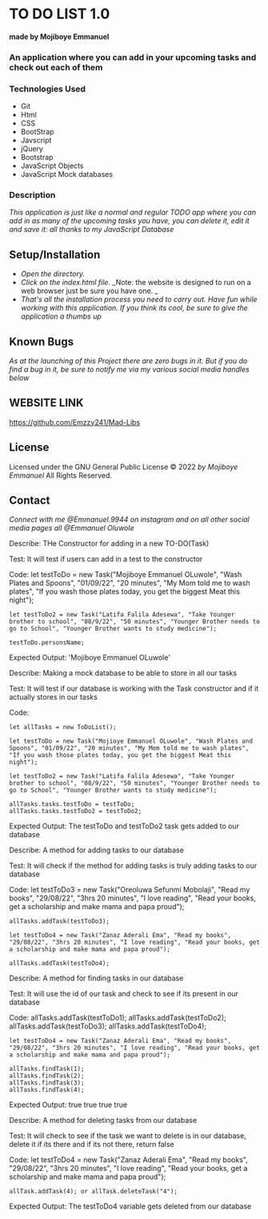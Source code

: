 # TO DO LIST 1.0

#### made by Mojiboye Emmanuel

### An application where you can add in your upcoming tasks and check out each of them

### Technologies Used
* Git
* Html
* CSS
* BootStrap
* Javscript 
* jQuery
* Bootstrap
* JavaScript Objects
* JavaScript Mock databases


### Description
_This application is just like a normal and regular TODO app where you can add in as many of the upcoming tasks you have, you can delete it, edit it and save it: all thanks to my JavaScript Database_

## Setup/Installation
* _Open the directory._
* _Click on the index.html file._
_Note: the website is designed to run on a web browser just be sure you have one. _
* _That's all the installation process you need to carry out. Have fun while working with this application. If you think its cool, be sure to give the application a thumbs up_

## Known Bugs
_As at the launching of this Project there are zero bugs in it. But if you do find a bug in it, be sure to notify me via my various social media handles below_

## WEBSITE LINK
https://github.com/Emzzy241/Mad-Libs

## License 
Licensed under the GNU General Public License 
© 2022 _by Mojiboye Emmanuel_ All Rights Reserved.

## Contact
_Connect with me @Emmanuel.9944 on instagram and on all other social media pages all @Emmanuel Oluwole_



















<!-- All Test for the business Logic would be written below..... With TDD(Test Driven Development) we want to be able to break our project into pieces by doing its business logic first -->

<!-- One quick note is that for now they are no .html files so you might be wondering how and where I would be testing my business Logic functions: Don't worry we can use the Chrome Browser's console and you can also try out other places like the JSFIDDLE.net to test along with me.... Starting now -->


<!-- The first constructor is to determine all of our parameters are been saved with JavaScript objects-->


Describe: THe Constructor for adding in a new TO-DO(Task)

Test: It will test if users can add in a test to the constructor

Code: 
    let testToDo = new Task("Mojiboye Emmanuel OLuwole", "Wash Plates and Spoons", "01/09/22", "20 minutes", "My Mom told me to wash plates", "If you wash those plates today, you get the biggest Meat this night");

    let testToDo2 = new Task("Latifa Falila Adesewa", "Take Younger brother to school", "08/9/22", "50 minutes", "Younger Brother needs to go to School", "Younger Brother wants to study medicine");

    testToDo.personsName;

Expected Output: 'Mojiboye Emmanuel OLuwole'

<!-- Our test passed, moving on to the next -->

<!-- The second test to see if our database really stores our tasks -->

Describe: Making a mock database to be able to store in all our tasks

Test: It will test if our database is working with the Task constructor and if it actually stores in our tasks

Code:
<!-- Using a global variable for instantiating so this can be reused through out our entire code -->
<!-- Instantiating our ToDoList database -->
    let allTasks = new ToDoList();

    let testToDo = new Task("Mojioye Emmanuel OLuwole", "Wash Plates and Spoons", "01/09/22", "20 minutes", "My Mom told me to wash plates", "If you wash those plates today, you get the biggest Meat this night");

    let testToDo2 = new Task("Latifa Falila Adesewa", "Take Younger brother to school", "08/9/22", "50 minutes", "Younger Brother needs to go to School", "Younger Brother wants to study medicine");

<!-- After redefining our variables let us now add them manually -->
    allTasks.tasks.testToDo = testToDo;
    allTasks.tasks.testToDo2 = testToDo2;

Expected Output: The testToDo and testToDo2 task gets added to our database

<!-- To add in tasks we just use: "allTasks.tasks.testToDo = testToDo;", how about writing a method to make this easy-->


<!-- A method for adding tasks into our database and also using unique id's to identify these tasks -->

Describe: A method for adding tasks to our database

Test: It will  check if the method for adding tasks is truly adding tasks to our database


Code:
    let testToDo3 = new Task("Oreoluwa Sefunmi Mobolaji", "Read my books", "29/08/22", "3hrs 20 minutes", "I love reading", "Read your books, get a scholarship and make mama and papa proud");

    allTasks.addTask(testToDo3);

    let testToDo4 = new Task("Zanaz Aderali Ema", "Read my books", "29/08/22", "3hrs 20 minutes", "I love reading", "Read your books, get a scholarship and make mama and papa proud");

    allTasks.addTask(testToDo4);


<!-- Now our lovely method works fine, if you use allTasks; you see our curent id increased, as we see the id beside it we see the task and we can also access any detail of our choice by: 
allTasks.tasks[1]; or allTasks.tasks["1"];


 we can even add in more tasks and our ToDoList database will accomodate it -->


<!-- Next is a new method for finding contacts -->


Describe: A method for finding tasks in our database

Test: It will use the id of our task and check to see if its present in our database

Code: 
    allTasks.addTask(testToDo1);
    allTasks.addTask(testToDo2);
    allTasks.addTask(testToDo3);
    allTasks.addTask(testToDo4);

    let testToDo4 = new Task("Zanaz Aderali Ema", "Read my books", "29/08/22", "3hrs 20 minutes", "I love reading", "Read your books, get a scholarship and make mama and papa proud");

<!-- When we check now: we see that all of this are present in our database now -->
    allTasks.findTask(1);
    allTasks.findTask(2);
    allTasks.findTask(3);
    allTasks.findTask(4);

Expected Output: 
    true
    true
    true
    true

<!-- Quick note: there are two ways we can find tasksin our database now
1: allTasks.tasks[1]; or allTasks.tasks["1"];
2. allTasks.findTask(1); or allTasks.findTask("1");-->



<!-- The last method now for our database is a method for deleting Tasks -->

Describe: A method for deleting tasks from our database

Test: It will check to see if the task we want to delete is in our database, delete it if its there and if its not there, return false

Code: 
    let testToDo4 = new Task("Zanaz Aderali Ema", "Read my books", "29/08/22", "3hrs 20 minutes", "I love reading", "Read your books, get a scholarship and make mama and papa proud");

    allTask.addTask(4); or allTask.deleteTask("4");

<!-- When we check our database now by: allTasks.tasks;  the testToDo(4) gets deleted -->

Expected Output: The testToDo4 variable gets deleted from our database



<!-- Completely done with all the tests for my business logic -->